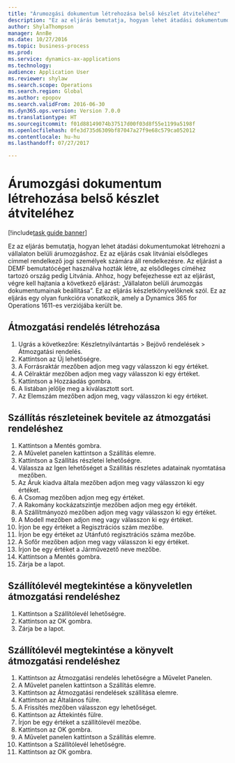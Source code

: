 ```yaml
--- 
title: "Árumozgási dokumentum létrehozása belső készlet átviteléhez"
description: "Ez az eljárás bemutatja, hogyan lehet átadási dokumentumokat létrehozni a vállalaton belüli árumozgáshoz."
author: ShylaThompson
manager: AnnBe
ms.date: 10/27/2016
ms.topic: business-process
ms.prod: 
ms.service: dynamics-ax-applications
ms.technology: 
audience: Application User
ms.reviewer: shylaw
ms.search.scope: Operations
ms.search.region: Global
ms.author: epopov
ms.search.validFrom: 2016-06-30
ms.dyn365.ops.version: Version 7.0.0
ms.translationtype: HT
ms.sourcegitcommit: f01d88149074b37517d00f03d8f55e1199a5198f
ms.openlocfilehash: 0fe3d735d6309bf87047a27f9e68c579ca052012
ms.contentlocale: hu-hu
ms.lasthandoff: 07/27/2017

---
```

# <a name="generate-a-transfer-document-for-an-internal-inventory-transfer"></a>Árumozgási dokumentum létrehozása belső készlet átviteléhez

[!include[task guide banner](../../includes/task-guide-banner.md)]

Ez az eljárás bemutatja, hogyan lehet átadási dokumentumokat létrehozni a vállalaton belüli árumozgáshoz. Ez az eljárás csak litvániai elsődleges címmel rendelkező jogi személyek számára áll rendelkezésre. Az eljárást a DEMF bemutatócéget használva hozták létre, az elsődleges címéhez tartozó ország pedig Litvánia. Ahhoz, hogy befejezhesse ezt az eljárást, végre kell hajtania a következő eljárást: „Vállalaton belüli árumozgás dokumentumainak beállítása”. Ez az eljárás készletkönyvelőknek szól. Ez az eljárás egy olyan funkcióra vonatkozik, amely a Dynamics 365 for Operations 1611-es verziójába került be.


## <a name="create-a-transfer-order"></a>Átmozgatási rendelés létrehozása
1. Ugrás a következőre: Készletnyilvántartás > Bejövő rendelések > Átmozgatási rendelés.
2. Kattintson az Új lehetőségre.
3. A Forrásraktár mezőben adjon meg vagy válasszon ki egy értéket.
4. A Célraktár mezőben adjon meg vagy válasszon ki egy értéket.
5. Kattintson a Hozzáadás gombra.
6. A listában jelölje meg a kiválasztott sort.
7. Az Elemszám mezőben adjon meg, vagy válasszon ki egy értéket.

## <a name="enter-transportation-details-for-the-transfer-order"></a>Szállítás részleteinek bevitele az átmozgatási rendeléshez
1. Kattintson a Mentés gombra.
2. A Művelet panelen kattintson a Szállítás elemre.
3. Kattintson a Szállítás részletei lehetőségre.
4. Válassza az Igen lehetőséget a Szállítás részletes adatainak nyomtatása mezőben.
5. Az Áruk kiadva általa mezőben adjon meg vagy válasszon ki egy értéket.
6. A Csomag mezőben adjon meg egy értéket.
7. A Rakomány kockázatszintje mezőben adjon meg egy értékét.
8. A Szállítmányozó mezőben adjon meg vagy válasszon ki egy értéket.
9. A Modell mezőben adjon meg vagy válasszon ki egy értéket.
10. Írjon be egy értéket a Regisztrációs szám mezőbe.
11. Írjon be egy értéket az Utánfutó regisztrációs száma mezőbe.
12. A Sofőr mezőben adjon meg vagy válasszon ki egy értéket.
13. Írjon be egy értéket a Járművezető neve mezőbe.
14. Kattintson a Mentés gombra.
15. Zárja be a lapot.

## <a name="view-the-packing-slip-for-the-unposted-transfer-order"></a>Szállítólevél megtekintése a könyveletlen átmozgatási rendeléshez
1. Kattintson a Szállítólevél lehetőségre.
2. Kattintson az OK gombra.
3. Zárja be a lapot.

## <a name="view-the-packing-slip-for-the-posted-transfer-order"></a>Szállítólevél megtekintése a könyvelt átmozgatási rendeléshez
1. Kattintson az Átmozgatási rendelés lehetőségre a Művelet Panelen.
2. A Művelet panelen kattintson a Szállítás elemre.
3. Kattintson az Átmozgatási rendelések szállítása elemre.
4. Kattintson az Általános fülre.
5. A Frissítés mezőben válasszon egy lehetőséget.
6. Kattintson az Áttekintés fülre.
7. Írjon be egy értéket a szállítólevél mezőbe.
8. Kattintson az OK gombra.
9. A Művelet panelen kattintson a Szállítás elemre.
10. Kattintson a Szállítólevél lehetőségre.
11. Kattintson az OK gombra.


